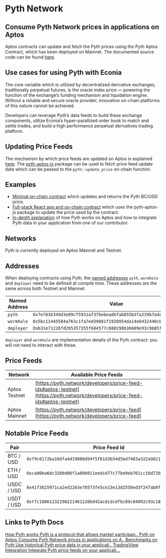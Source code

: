 # Pyth Network

## Consume Pyth Network prices in applications on Aptos

Aptos contracts can update and fetch the Pyth prices using the Pyth Aptos Contract, which has been deployed on Mainnet. The documented source code can be found [here](https://github.com/pyth-network/pyth-crosschain/blob/main/target_chains/aptos/contracts/sources/pyth.move).

## Use cases for using Pyth with Econia

The core variable which is utilized by decentralized derivative exchanges, traditionally perpetual futures, is the oracle index price — powering the function of the exchange’s funding mechanism and liquidation engine.
Without a reliable and secure oracle provider, innovative on-chain platforms of this nature cannot be achieved.

Developers can leverage Pyth’s data feeds to build these exchange components, utilize Econia’s hyper-parallized order book to match and settle trades, and build a high performance perpetual derivatives trading platform.

## Updating Price Feeds
The mechanism by which price feeds are updated on Aptos is explained [here](https://docs.pyth.network/pythnet-price-feeds). The [pyth-aptos-js](https://github.com/pyth-network/pyth-crosschain/tree/main/target_chains/aptos/sdk/js) package can be used to fetch price feed update data which can be passed to the `pyth::update_price` on-chain function.

## Examples

 - [Minimal on-chain contract](https://github.com/pyth-network/pyth-crosschain/blob/main/target_chains/aptos/examples/fetch_btc_price/sources/example.move) which updates and returns the Pyth BC/USD price.
 - [Full-stack React app and on-chain contract](https://github.com/pyth-network/pyth-crosschain/tree/main/target_chains/aptos/examples/mint_nft) which uses the pyth-aptos-js package to update the price used by the contract.
 - [In-depth explanation](https://youtu.be/0b0RXi41pN0) of how Pyth works on Aptos and how to integrate Pyth data in your application from one of our contributor.

## Networks

Pyth is currently deployed on Aptos Mainnet and Testnet.

## Addresses

When deploying contracts using Pyth, the [named addresses](https://diem.github.io/move/address.html#named-addresses) `pyth`, `wormhole` and `deployer` need to be defined at compile time. These addresses are the same across both Testnet and Mainnet.

| Named Address | Value                                                                |
| ------------- | -------------------------------------------------------------------- |
| `pyth`        | `0x7e783b349d3e89cf5931af376ebeadbfab855b3fa239b7ada8f5a92fbea6b387` |
| `wormhole`    | `0x5bc11445584a763c1fa7ed39081f1920954da14e0432440cba863d03e19625`   |
| `deployer`    | `Oxb31e71226fd295357355f684577c888298636609e93c9b05f0f604049f434`    |

`deployer` and `wormhole` are implementation details of the Pyth contract: you will not need to interact with these.

## Price Feeds

| Network       | Available Price Feeds                                                                                                        |
| ------------- | ---------------------------------------------------------------------------------------------------------------------------- |
| Aptos Testnet | [https://pyth.network/developers/price-feed-ids#aptos-testnet](https://pyth.network/developers/price-feed-ids#aptos-testnet) |
| Aptos Mainnet | [https://pyth.network/developers/price-feed](https://pyth.network/developers/price-feed)                                     |

## Notable Price Feeds

| Pair       | Price Feed Id                                                       |
| ---------- | ------------------------------------------------------------------- |
| BTC / USD  | `Oxf9c0172ba10dfa4d19088d94f5f61d3b54d5bd7483a322a9821373ee8ea31b`  |
| ETH / USD  | `Oxca80ba6dc3208d06f1a886011eedid77c77be9eb761cc10d72b7d0a2fd57a6`  |
| USDC / USD | `0x41f3625971ca2ed2263e78573fe5ce23e13d2558ed3f247ab0f84fb9e7ae722` |
| USDT / USD | `Oxtfc18861232290221461220bd42acdidcdfbc89c84092c93c18bdc7756c1588` |

## Links to Pyth Docs

<!-- <div style={{backgroundColor: "#020202"}}> -->
<div className="link-card-container">
    <a
        className="link-card"
        href="https://docs.pyth.network/design-overview"
        target="_blank"
        rel="noopener noreferrer"
    >
        <span className="link-card-title">How Pyth works</span>
        <span className="link-card-description">Pyth is a protocol that allows market participan..</span>
    </a>
    <a
        className="link-card"
        href="https://docs.pyth.network/pythnet-price-feeds/aptos"
        target="_blank"
        rel="noopener noreferrer"
    >
        <span className="link-card-title">Pyth on Aptos</span>
        <span className="link-card-description">Consume Pyth Network prices in applications on A..</span>
    </a>
    <a
        className="link-card"
        href="https://docs.pyth.network/benchmarks"
        target="_blank"
        rel="noopener noreferrer"
    >
        <span className="link-card-title">Benchmarks on Pyth</span>
        <span className="link-card-description">Use historical Pyth price data in your applicati..</span>
    </a>
    <a
        className="link-card"
        href="https://docs.pyth.network/tradingview-integration"
        target="_blank"
        rel="noopener noreferrer"
    >
        <span className="link-card-title">TradingView Integration</span>
        <span className="link-card-description">Integrate Pyth price feeds on your applicati...</span>
    </a>
</div>